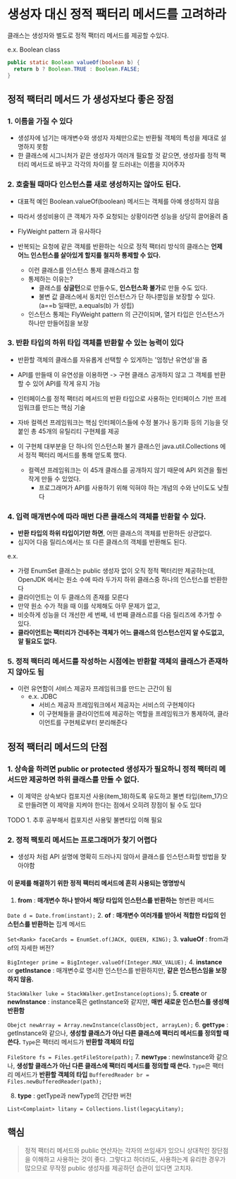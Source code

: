 # 생성자 대신 정적 팩터리 메서드를 고려하라 

클래스는 생성자와 별도로 정적 팩터리 메서드를 제공할 수있다. 

e.x. Boolean class
```java
public static Boolean valueOf(boolean b) {
  return b ? Boolean.TRUE : Boolean.FALSE;
}
```

## 정적 팩터리 메서드 가 생성자보다 좋은 장점 

### 1. 이름을 가질 수 있다 

- 생성자에 넘기는 매개변수와 생성자 자체만으로는 반환될 객체의 특성을 제대로 설명하지 못함 
- 한 클래스에 시그니처가 같은 생성자가 여러개 필요할 것 같으면, 생성자를 정적 팩터리 메서드로 바꾸고 각각의 차이를 잘 드러내는 이름을 지어주자 

### 2. 호출될 때마다 인스턴스를 새로 생성하지는 않아도 된다. 

- 대표적 예인 Boolean.valueOf(boolean) 메서드는 객체를 아예 생성하지 않음 
- 따라서 생성비용이 큰 객체가 자주 요청되는 상황이라면 성능을 상당히 끌어올려 줌
- FlyWeight pattern 과 유사하다 

- 반복되는 요청에 같은 객체를 반환하는 식으로 정적 팩터리 방식의 클래스는 **언제 어느 인스턴스를 살아있게 할지를 철지하 통제할 수 있다.**
  - 이런 클래스를 인스턴스 통제 클래스라고 함 
  - 통제하는 이유는? 
    - 클래스를 **싱글턴**으로 만들수도, **인스턴스화 불가**로 만들 수도 있다. 
    - 불변 값 클래스에서 동치인 인스턴스가 단 하나뿐임을 보장할 수 있다. (a==b 일때만, a.equals(b) 가 성립)
  - 인스턴스 통제는 FlyWeight pattern 의 근간이되며, 열거 타입은 인스턴스가 하나만 만들어짐을 보장 

###  3. 반환 타입의 하위 타입 객체를 반환할 수 있는 능력이 있다 
- 반환할 객체의 클래스를 자유롭게 선택할 수 있게하는 '엄청난 유연성'을 줌
- API를 만들때 이 유연성을 이용하면 -> 구현 클래스 공개하지 않고 그 객체를 반환할 수 있어 API를 작게 유지 가능 
- 인터페이스를 정적 팩터리 메서드의 반환 타입으로 사용하는 인터페이스 기반 프레임워크를 만드는 핵심 기술

- 자바 컬렉션 프레임워크는 핵심 인터페이스들에 수정 불가나 동기화 등의 기능을 덧붙인 총 45개의 유틸리티 구현체를 제공
- 이 구현체 대부분을 단 하나의 인스턴스화 불가 클래스인 java.util.Collections 에서 정적 팩터리 메서드를 통해 얻도록 했다.
  - 컬렉션 프레임워크는 이 45개 클래스를 공개하지 않기 때문에 API 외견을 훨씬 작게 만들 수 있었다. 
    - 프로그래머가 API를 사용하기 위해 익혀야 하는 개념의 수와 난이도도 낮췄다

### 4. 입력 매개변수에 따라 매번 다른 클래스의 객체를 반환할 수 있다.
- **반환 타입의 하위 타입이기만 하면**, 어떤 클래스의 객체를 반환하든 상관없다.
- 심지어 다음 릴리스에서는 또 다른 클래스의 객체를 반환해도 된다.

e.x. 
- 가령 EnumSet 클래스는 public 생성자 없이 오직 정적 팩터리만 제공하는데, OpenJDK 에서는 원소 수에 따라 두가지 하위 클래스중 하나의 인스턴스를 반환한다
- 클라이언트는 이 두 클래스의 존재를 모른다 
- 만약 원소 수가 적을 때 이를 삭제해도 아무 문제가 없고, 
- 비슷하게 성능을 더 개선한 세 번째, 네 번째 클래스르를 다음 릴리즈에 추가할 수 있다. 
- **클라이언트는 팩터리가 건네주는 객체가 어느 클래스의 인스턴스인지 알 수도없고, 알 필요도 없다.**

### 5. 정적 팩터리 메서드를 작성하는 시점에는 **반환할 객체의 클래스가 존재하지 않아도 됨**
- 이런 유연함이 서비스 제공자 프레임워크를 만드는 근간이 됨 
  - e.x. JDBC
    - 서비스 제공자 프레임워크에서 제공자는 서비스의 구현체이다 
    - 이 구현체들을 클라이언트에 제공하는 역할을 프레임워크가 통제하여, 클라이언트를 구현체로부터 분리해준다 

## 정적 팩터리 메서드의 단점 

### 1. 상속을 하려면 public or protected 생성자가 필요하니 정적 팩터리 메서드만 제공하면 하위 클래스를 만들 수 없다.
- 이 제약은 상속보다 컴포지션 사용(item_18)하도록 유도하고 불변 타입(item_17)으로 만들려면 이 제약을 지켜야 한다는 점에서 오히려 장점이 될 수도 있다

TODO 1. 추후 공부해서 컴포지션 사용및 불변타입 이해 필요 

### 2. 정적 팩토리 메서드는 프로그래머가 찾기 어렵다 
- 생성자 처럼 API 설명에 명확히 드러나지 않아서 클래스를 인스턴스화할 방법을 찾아야함

#### 이 문제를 해결하기 위한 정적 팩터리 메서드에 흔히 사용되는 명명방식
1. **from** : **매개변수 하나 받아서** **해당 타입의 인스턴스를 반환하는** 형변환 메서드

`Date d = Date.from(instant);`
2. **of** : **매개변수 여러개를 받아서** **적합한 타입의 인스턴스를 반환하는** 집계 메서드

`Set<Rank> faceCards = EnumSet.of(JACK, QUEEN, KING);`
3. **valueOf** : from과 of의 자세한 버전?

`BigInteger prime = BigInteger.valueOf(Integer.MAX_VALUE);`
4. **instance** or **getInstance** : 매개변수로 명시한 인스턴스를 반환하지만, **같은 인스턴스임을 보장하지 않음.**

`StackWalker luke = StackWalker.getInstance(options);`
5. **create** or **newInstance** : instance혹은 getInstance와 같지만, **매번 새로운 인스턴스를 생성해 반환함**

`Obejct newArray = Array.newInstance(classObject, arrayLen);`
6. **get`Type`** : getInstance와 같으나, **생성할 클래스가 아닌 다른 클래스에 팩터리 메서드를 정의할 때 쓴다.** `Type`은 팩터리 메서드가 **반환할 객체의 타입**

`FileStore fs = Files.getFileStore(path);`
7. **new`Type`** : newInstance와 같으나, **생성할 클래스가 아닌 다른 클래스에 팩터리 메서드를 정의할 때 쓴다.** `Type`은 팩터리 메서드가 **반환할 객체의 타입**
`BufferedReader br = Files.newBufferedReader(path);`

8. **type** : getType과 newType의 간단한 버전

`List<Complaint> litany = Collections.list(legacyLitany);`


## 핵심 
> 정적 팩터리 메서드와 public 연산자는 각자의 쓰임새가 있으니 상대적인 장단점을 이해하고 사용하는 것이 좋다. 
> 그렇다고 하더라도, 사용하는게 유리한 경우가 많으므로 무작정 public 생성자를 제공하던 습관이 있다면 고치자.